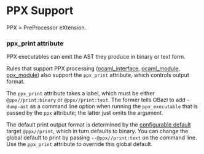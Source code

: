 PPX Support
===========

PPX = PreProcessor eXtension.

### <a name="ppx_print">ppx\_print</a> attribute

PPX executables can emit the AST they produce in binary or text form.

Rules that support PPX processing
([ocaml\_interface](../refman/rules_ocaml.md#ocaml_interface),
[ocaml\_module](../refman/rules_ocaml.md#ocaml_module),
[ppx\_module](../refman/rules_ppx.md#ppx_module)) also support the
`ppx_print` attribute, which controls output format.

The `ppx_print` attribute takes a label, which must be either
`@ppx//print:binary` or `@ppx//print:text`. The former tells OBazl to
add `-dump-ast` as a command line option when running the
`ppx_executable` that is passed by the `ppx` attribute; the latter just
omits the argument.

The default print output format is determined by the [configurable
default](configurable_defaults.md) target `@ppx//print`, which in turn
defaults to binary. You can change the global default to print by
passing `--@ppx//print:text` on the command line. Use the `ppx_print`
attribute to override this global default.
